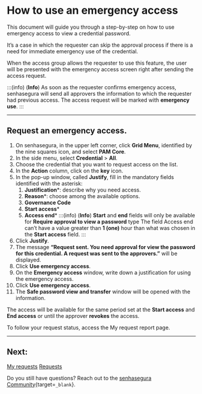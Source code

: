 # How to use an emergency access

This document will guide you through a step-by-step on how to use emergency access to view a credential password.

It’s a case in which the requester can skip the approval process if there is a need for immediate emergency use of the credential.

When the access group allows the requester to use this feature, the user will be presented with the emergency access screen right after sending the access request.

:::(info) (**Info**)
As soon as the requester confirms emergency access, senhasegura will send all approvers the information to which the requester had previous access. The access request will be marked with **emergency use**.
:::

---
## Request an emergency access.

1. On senhasegura, in the upper left corner, click **Grid Menu**, identified by the nine squares icon, and select **PAM Core**.
2. In the side menu, select **Credential** >  **All**.
3. Choose the credential that you want to request access on the list.
4. In the **Action** column, click on the **key** icon.
5. In the pop-up window, called **Justify**, fill in the mandatory fields identified with the asterisk:
    1. **Justification***: describe why you need access.
    2. **Reason***: choose among the available options.
    3. **Governance Code**
    4. **Start access***
    5. **Access end***
    :::(info) (**Info**)
    **Start** and **end** fields will only be available for **Require approval to view a password** type
    The field Access end can’t have a value greater than **1 (one)** hour than what was chosen in the **Start access** field.
    :::
6. Click **Justify**.
7. The message **“Request sent. You need approval for view the password for this credential. A request was sent to the approvers.”** will be displayed.
8. Click **Use emergency access**.
9. On the **Emergency access** window, write down a justification for using the emergency access.
10. Click **Use emergency access**.
11. The **Safe password view and transfer** window will be opened with the information.

The access will be available for the same period set at the **Start access** and **End access** or until the approver **revokes** the access.

To follow your request status, access the My request report page.

---
## Next:
[My requests](/v3-32/docs/pam-session-requests)
[Requests](/v3-32/docs/pam-session-requests)

Do you still have questions? Reach out to the [senhasegura Community](https://community.senhasegura.io/){target=`_blank`}.